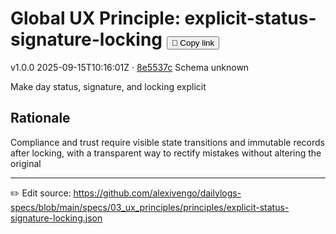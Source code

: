 # Global UX Principle: explicit-status-signature-locking <button class="copy-link" aria-label="Copy page link" onclick="window.spechubCopyLink && window.spechubCopyLink()">🔗 Copy link</button>

<p class="badges">
  <span class="badge version">v1.0.0</span>
  <span class="badge build">2025-09-15T10:16:01Z · <a href="https://github.com/alexivengo/dailylogs-specs/commit/8e5537c" target="_blank" rel="noopener" class="sha">8e5537c</a></span>
  <span class="badge schema unknown">Schema unknown</span>
</p>

Make day status, signature, and locking explicit

## Rationale
Compliance and trust require visible state transitions and immutable records after locking, with a transparent way to rectify mistakes without altering the original



---
✏️ Edit source: https://github.com/alexivengo/dailylogs-specs/blob/main/specs/03_ux_principles/principles/explicit-status-signature-locking.json